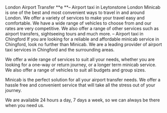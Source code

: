 London Airport Transfer
**e **– Airport taxi in Leytonstone
London Minicab is one of the best and most convenient ways to travel in and around London. We offer a variety of services to make your travel easy and comfortable. We have a wide range of vehicles to choose from and our rates are very competitive. We also offer a range of other services such as airport transfers, sightseeing tours and much more.
– Airport taxi in Chingford
If you are looking for a reliable and affordable minicab service in Chingford, look no further than Minicab. We are a leading provider of airport taxi services in Chingford and the surrounding areas.

We offer a wide range of services to suit all your needs, whether you are looking for a one-way or return journey, or a longer term minicab service. We also offer a range of vehicles to suit all budgets and group sizes.

Minicab is the perfect solution for all your airport transfer needs. We offer a hassle free and convenient service that will take all the stress out of your journey.

We are available 24 hours a day, 7 days a week, so we can always be there when you need us.
